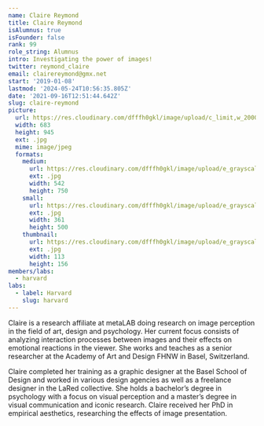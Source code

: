 ```yaml
---
name: Claire Reymond
title: Claire Reymond
isAlumnus: true
isFounder: false
rank: 99
role_string: Alumnus
intro: Investigating the power of images!
twitter: reymond_claire
email: clairereymond@gmx.net
start: '2019-01-08'
lastmod: '2024-05-24T10:56:35.805Z'
date: '2021-09-16T12:51:44.642Z'
slug: claire-reymond
picture:
  url: https://res.cloudinary.com/dfffh0gkl/image/upload/c_limit,w_2000,h_2000/e_grayscale/v1629122112/claire_9e5557d676.jpg
  width: 683
  height: 945
  ext: .jpg
  mime: image/jpeg
  formats:
    medium:
      url: https://res.cloudinary.com/dfffh0gkl/image/upload/e_grayscale/v1629122113/medium_claire_9e5557d676.jpg
      ext: .jpg
      width: 542
      height: 750
    small:
      url: https://res.cloudinary.com/dfffh0gkl/image/upload/e_grayscale/v1629122113/small_claire_9e5557d676.jpg
      ext: .jpg
      width: 361
      height: 500
    thumbnail:
      url: https://res.cloudinary.com/dfffh0gkl/image/upload/e_grayscale/v1629122112/thumbnail_claire_9e5557d676.jpg
      ext: .jpg
      width: 113
      height: 156
members/labs:
  - harvard
labs:
  - label: Harvard
    slug: harvard
---
```

Claire is a research affiliate at metaLAB doing research on image perception in the field of art, design and psychology. Her current focus consists of analyzing interaction processes between images and their effects on emotional reactions in the viewer. She works and teaches as a senior researcher at the Academy of Art and Design FHNW in Basel, Switzerland.

Claire completed her training as a graphic designer at the Basel School of Design and worked in various design agencies as well as a freelance designer in the LaRed collective. She holds a bachelor’s degree in psychology with a focus on visual perception and a master’s degree in visual communication and iconic research. Claire received her PhD in empirical aesthetics, researching the effects of image presentation.
